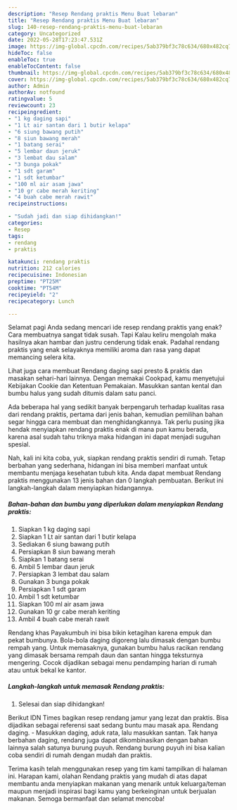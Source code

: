 ```yaml
---
description: "Resep Rendang praktis Menu Buat lebaran"
title: "Resep Rendang praktis Menu Buat lebaran"
slug: 140-resep-rendang-praktis-menu-buat-lebaran
category: Uncategorized
date: 2022-05-28T17:23:47.531Z
image: https://img-global.cpcdn.com/recipes/5ab379bf3c78c634/680x482cq70/rendang-praktis-foto-resep-utama.jpg
hideToc: false
enableToc: true
enableTocContent: false
thumbnail: https://img-global.cpcdn.com/recipes/5ab379bf3c78c634/680x482cq70/rendang-praktis-foto-resep-utama.jpg
cover: https://img-global.cpcdn.com/recipes/5ab379bf3c78c634/680x482cq70/rendang-praktis-foto-resep-utama.jpg
author: Admin
authorAv: notfound
ratingvalue: 5
reviewcount: 23
recipeingredient:
- "1 kg daging sapi"
- "1 Lt air santan dari 1 butir kelapa"
- "6 siung bawang putih"
- "8 siun bawang merah"
- "1 batang serai"
- "5 lembar daun jeruk"
- "3 lembat dau salam"
- "3 bunga pokak"
- "1 sdt garam"
- "1 sdt ketumbar"
- "100 ml air asam jawa"
- "10 gr cabe merah keriting"
- "4 buah cabe merah rawit"
recipeinstructions:

- "Sudah jadi dan siap dihidangkan!"
categories:
- Resep
tags:
- rendang
- praktis

katakunci: rendang praktis 
nutrition: 212 calories
recipecuisine: Indonesian
preptime: "PT25M"
cooktime: "PT54M"
recipeyield: "2"
recipecategory: Lunch

---
```



Selamat pagi Anda sedang mencari ide resep rendang praktis yang enak? Cara membuatnya sangat tidak susah. Tapi Kalau keliru mengolah maka hasilnya akan hambar dan justru cenderung tidak enak. Padahal rendang praktis yang enak selayaknya memiliki aroma dan rasa yang dapat memancing selera kita.


Lihat juga cara membuat Rendang daging sapi presto &amp; praktis dan masakan sehari-hari lainnya. Dengan memakai Cookpad, kamu menyetujui Kebijakan Cookie dan Ketentuan Pemakaian. Masukkan santan kental dan bumbu halus yang sudah ditumis dalam satu panci.

Ada beberapa hal yang sedikit banyak berpengaruh terhadap kualitas rasa dari rendang praktis, pertama dari jenis bahan, kemudian pemilihan bahan segar hingga cara membuat dan menghidangkannya. Tak perlu pusing jika hendak menyiapkan rendang praktis enak di mana pun kamu berada, karena asal sudah tahu triknya maka hidangan ini dapat menjadi suguhan spesial.


Nah, kali ini kita coba, yuk, siapkan rendang praktis sendiri di rumah. Tetap berbahan yang sederhana, hidangan ini bisa memberi manfaat untuk membantu menjaga kesehatan tubuh kita. Anda dapat membuat Rendang praktis menggunakan 13 jenis bahan dan 0 langkah pembuatan. Berikut ini langkah-langkah dalam menyiapkan hidangannya.

<!--inarticleads1-->

##### Bahan-bahan dan bumbu yang diperlukan dalam menyiapkan Rendang praktis:

1. Siapkan 1 kg daging sapi
1. Siapkan 1 Lt air santan dari 1 butir kelapa
1. Sediakan 6 siung bawang putih
1. Persiapkan 8 siun bawang merah
1. Siapkan 1 batang serai
1. Ambil 5 lembar daun jeruk
1. Persiapkan 3 lembat dau salam
1. Gunakan 3 bunga pokak
1. Persiapkan 1 sdt garam
1. Ambil 1 sdt ketumbar
1. Siapkan 100 ml air asam jawa
1. Gunakan 10 gr cabe merah keriting
1. Ambil 4 buah cabe merah rawit


Rendang khas Payakumbuh ini bisa bikin ketagihan karena empuk dan pekat bumbunya. Bola-bola daging digoreng lalu dimasak dengan bumbu rempah yang. Untuk memasaknya, gunakan bumbu halus racikan rendang yang dimasak bersama rempah daun dan santan hingga teksturnya mengering. Cocok dijadikan sebagai menu pendamping harian di rumah atau untuk bekal ke kantor. 

<!--inarticleads2-->

##### Langkah-langkah untuk memasak Rendang praktis:


1. Selesai dan siap dihidangkan!

Berikut IDN Times bagikan resep rendang jamur yang lezat dan praktis. Bisa dijadikan sebagai referensi saat sedang buntu mau masak apa. Rendang daging. - Masukkan daging, aduk rata, lalu masukkan santan. Tak hanya berbahan daging, rendang juga dapat dikombinasikan dengan bahan lainnya salah satunya burung puyuh. Rendang burung puyuh ini bisa kalian coba sendiri di rumah dengan mudah dan praktis. 

Terima kasih telah menggunakan resep yang tim kami tampilkan di halaman ini. Harapan kami, olahan Rendang praktis yang mudah di atas dapat membantu anda menyiapkan makanan yang menarik untuk keluarga/teman maupun menjadi inspirasi bagi kamu yang berkeinginan untuk berjualan makanan. Semoga bermanfaat dan selamat mencoba!
